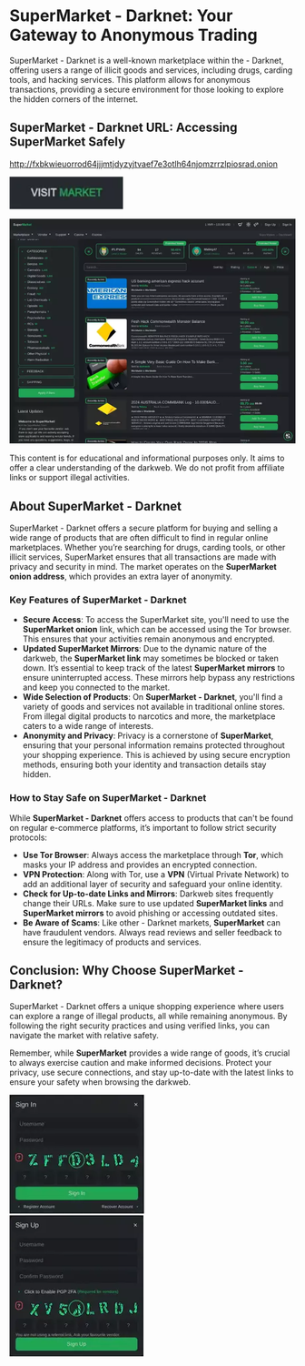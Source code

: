 # SuperMarket - Darknet: Your Gateway to Anonymous Trading  
SuperMarket - Darknet is a well-known marketplace within the - Darknet, offering users a range of illicit goods and services, including drugs, carding tools, and hacking services. This platform allows for anonymous transactions, providing a secure environment for those looking to explore the hidden corners of the internet.

## SuperMarket - Darknet URL: Accessing SuperMarket Safely  

http://fxbkwieuorrod64jjjmtjdyzyjtvaef7e3otlh64njomzrrzlpiosrad.onion

[<img src="/assets/mindtosni.webp" width="200">](http://fxbkwieuorrod64jjjmtjdyzyjtvaef7e3otlh64njomzrrzlpiosrad.onion)

<a href="http://fxbkwieuorrod64jjjmtjdyzyjtvaef7e3otlh64njomzrrzlpiosrad.onion"><img src="/assets/endiawan.webp" alt="SuperMarket - Darknet" style="max-width: 100%;"><a>

This content is for educational and informational purposes only. It aims to offer a clear understanding of the darkweb. We do not profit from affiliate links or support illegal activities.

## About SuperMarket - Darknet  

SuperMarket - Darknet offers a secure platform for buying and selling a wide range of products that are often difficult to find in regular online marketplaces. Whether you’re searching for drugs, carding tools, or other illicit services, SuperMarket ensures that all transactions are made with privacy and security in mind. The market operates on the **SuperMarket onion address**, which provides an extra layer of anonymity.

### Key Features of SuperMarket - Darknet  
- **Secure Access**: To access the SuperMarket site, you'll need to use the **SuperMarket onion** link, which can be accessed using the Tor browser. This ensures that your activities remain anonymous and encrypted.  
- **Updated SuperMarket Mirrors**: Due to the dynamic nature of the darkweb, the **SuperMarket link** may sometimes be blocked or taken down. It’s essential to keep track of the latest **SuperMarket mirrors** to ensure uninterrupted access. These mirrors help bypass any restrictions and keep you connected to the market.
- **Wide Selection of Products**: On **SuperMarket - Darknet**, you'll find a variety of goods and services not available in traditional online stores. From illegal digital products to narcotics and more, the marketplace caters to a wide range of interests.  
- **Anonymity and Privacy**: Privacy is a cornerstone of **SuperMarket**, ensuring that your personal information remains protected throughout your shopping experience. This is achieved by using secure encryption methods, ensuring both your identity and transaction details stay hidden.

### How to Stay Safe on SuperMarket - Darknet  
While **SuperMarket - Darknet** offers access to products that can't be found on regular e-commerce platforms, it’s important to follow strict security protocols:
- **Use Tor Browser**: Always access the marketplace through **Tor**, which masks your IP address and provides an encrypted connection.  
- **VPN Protection**: Along with Tor, use a **VPN** (Virtual Private Network) to add an additional layer of security and safeguard your online identity.
- **Check for Up-to-date Links and Mirrors**: Darkweb sites frequently change their URLs. Make sure to use updated **SuperMarket links** and **SuperMarket mirrors** to avoid phishing or accessing outdated sites.
- **Be Aware of Scams**: Like other - Darknet markets, **SuperMarket** can have fraudulent vendors. Always read reviews and seller feedback to ensure the legitimacy of products and services.

## Conclusion: Why Choose SuperMarket - Darknet?  
SuperMarket - Darknet offers a unique shopping experience where users can explore a range of illegal products, all while remaining anonymous. By following the right security practices and using verified links, you can navigate the market with relative safety. 

Remember, while **SuperMarket** provides a wide range of goods, it’s crucial to always exercise caution and make informed decisions. Protect your privacy, use secure connections, and stay up-to-date with the latest links to ensure your safety when browsing the darkweb.

<a href="http://fxbkwieuorrod64jjjmtjdyzyjtvaef7e3otlh64njomzrrzlpiosrad.onion"><img src="/assets/diadmothwick.webp" alt="SuperMarket Login" style="max-width: 100%;"><a>  
<a href="http://fxbkwieuorrod64jjjmtjdyzyjtvaef7e3otlh64njomzrrzlpiosrad.onion"><img src="/assets/chingprofrid.webp" alt="SuperMarket Register" style="max-width: 100%;"><a>